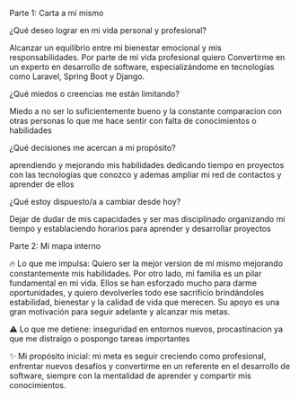 Parte 1: Carta a mí mismo

¿Qué deseo lograr en mi vida personal y profesional?

Alcanzar un equilibrio entre mi bienestar emocional y mis responsabilidades. Por parte de mi vida profesional quiero Convertirme en un experto en desarrollo de software, especializándome en tecnologías como Laravel, Spring Boot y Django.

¿Qué miedos o creencias me están limitando?

Miedo a no ser lo suficientemente bueno y la constante comparacion con otras personas lo que me hace sentir con falta de conocimientos o habilidades

¿Qué decisiones me acercan a mi propósito?

aprendiendo y mejorando mis habilidades dedicando tiempo en proyectos con las tecnologias que conozco y ademas ampliar mi red de contactos y aprender de ellos

¿Qué estoy dispuesto/a a cambiar desde hoy?

Dejar de dudar de mis capacidades y ser mas disciplinado organizando mi tiempo y establaciendo horarios para aprender y desarrollar proyectos

Parte 2: Mi mapa interno

🔥 Lo que me impulsa:  Quiero ser la mejor version de mí mismo mejorando constantemente mis habilidades. Por otro lado, mi familia es un pilar fundamental en mi vida. Ellos se han esforzado mucho para darme oportunidades, y quiero devolverles todo ese sacrificio brindándoles estabilidad, bienestar y la calidad de vida que merecen. Su apoyo es una gran motivación para seguir adelante y alcanzar mis metas.

⚠️ Lo que me detiene: inseguridad en entornos nuevos, procastinacion ya que me distraigo o pospongo tareas importantes

✨ Mi propósito inicial: mi meta es seguir creciendo como profesional, enfrentar nuevos desafíos y convertirme en un referente en el desarrollo de software, siempre con la mentalidad de aprender y compartir mis conocimientos.
